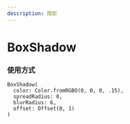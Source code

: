 ```yaml
---
description: 陰影
---
```


# BoxShadow

### 使用方式

```text
BoxShadow(
  color: Color.fromRGBO(0, 0, 0, .15),
  spreadRadius: 0, 
  blurRadius: 6,
  offset: Offset(0, 1)
)
```

 

